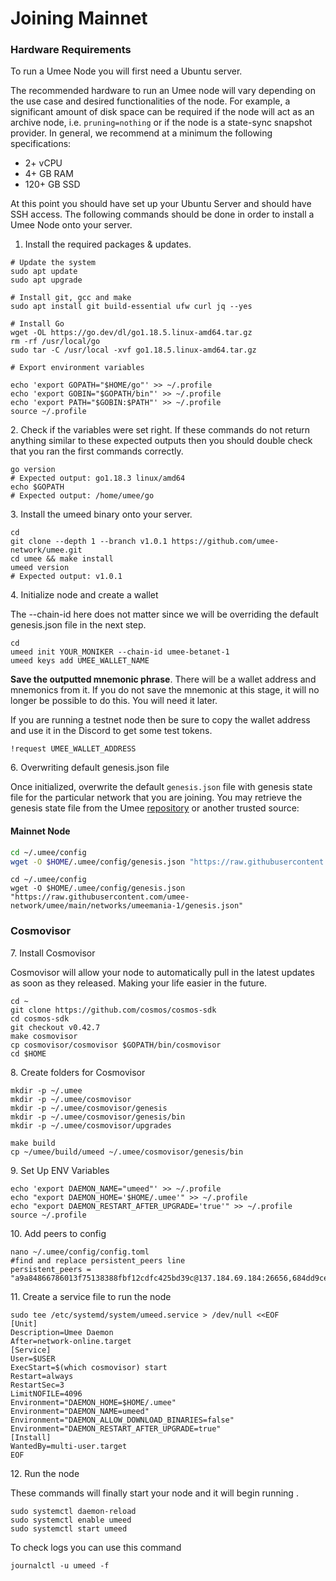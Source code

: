 # Joining Mainnet

### Hardware Requirements

To run a Umee Node you will first need a Ubuntu server.&#x20;

The recommended hardware to run an Umee node will vary depending on the use case and desired functionalities of the node. For example, a significant amount of disk space can be required if the node will act as an archive node, i.e. `pruning=nothing` or if the node is a state-sync snapshot provider. In general, we recommend at a minimum the following specifications:

- 2+ vCPU
- 4+ GB RAM
- 120+ GB SSD

At this point you should have set up your Ubuntu Server and should have SSH access. The following commands should be done in order to install a Umee Node onto your server.&#x20;

1. Install the required packages & updates.&#x20;

```
# Update the system
sudo apt update
sudo apt upgrade

# Install git, gcc and make
sudo apt install git build-essential ufw curl jq --yes

# Install Go
wget -OL https://go.dev/dl/go1.18.5.linux-amd64.tar.gz
rm -rf /usr/local/go
sudo tar -C /usr/local -xvf go1.18.5.linux-amd64.tar.gz

# Export environment variables

echo 'export GOPATH="$HOME/go"' >> ~/.profile
echo 'export GOBIN="$GOPATH/bin"' >> ~/.profile
echo 'export PATH="$GOBIN:$PATH"' >> ~/.profile
source ~/.profile
```

2\. Check if the variables were set right. If these commands do not return anything similar to these expected outputs then you should double check that you ran the first commands correctly.&#x20;

```
go version
# Expected output: go1.18.3 linux/amd64
echo $GOPATH
# Expected output: /home/umee/go
```

3\. Install the umeed binary onto your server.&#x20;

```
cd
git clone --depth 1 --branch v1.0.1 https://github.com/umee-network/umee.git
cd umee && make install
umeed version
# Expected output: v1.0.1
```

4\. Initialize node and create a wallet

The --chain-id here does not matter since we will be overriding the default genesis.json file in the next step.&#x20;

```
cd
umeed init YOUR_MONIKER --chain-id umee-betanet-1
umeed keys add UMEE_WALLET_NAME
```

**Save the outputted mnemonic phrase**. There will be a wallet address and mnemonics from it. If you do not save the mnemonic at this stage, it will no longer be possible to do this. You will need it later.&#x20;

If you are running a testnet node then be sure to copy the wallet address and use it in the Discord to get some test tokens.&#x20;

```
!request UMEE_WALLET_ADDRESS
```

6\. Overwriting default genesis.json file

Once initialized, overwrite the default `genesis.json` file with genesis state file for the particular network that you are joining. You may retrieve the genesis state file from the Umee [repository](https://github.com/umee-network/umee) or another trusted source:

#### Mainnet Node&#x20;

```bash
cd ~/.umee/config
wget -O $HOME/.umee/config/genesis.json "https://raw.githubusercontent.com/umee-network/umee/main/networks/umee-1/genesis.json"UmeeMania Node
```

```
cd ~/.umee/config
wget -O $HOME/.umee/config/genesis.json "https://raw.githubusercontent.com/umee-network/umee/main/networks/umeemania-1/genesis.json"
```

### Cosmovisor&#x20;

7\. Install Cosmovisor&#x20;

Cosmovisor will allow your node to automatically pull in the latest updates as soon as they released. Making your life easier in the future.&#x20;

```
cd ~
git clone https://github.com/cosmos/cosmos-sdk
cd cosmos-sdk
git checkout v0.42.7
make cosmovisor
cp cosmovisor/cosmovisor $GOPATH/bin/cosmovisor
cd $HOME
```

8\. Create folders for Cosmovisor

```
mkdir -p ~/.umee
mkdir -p ~/.umee/cosmovisor
mkdir -p ~/.umee/cosmovisor/genesis
mkdir -p ~/.umee/cosmovisor/genesis/bin
mkdir -p ~/.umee/cosmovisor/upgrades

make build
cp ~/umee/build/umeed ~/.umee/cosmovisor/genesis/bin

```

9\. Set Up ENV Variables&#x20;

```
echo 'export DAEMON_NAME="umeed"' >> ~/.profile
echo "export DAEMON_HOME='$HOME/.umee'" >> ~/.profile
echo "export DAEMON_RESTART_AFTER_UPGRADE='true'" >> ~/.profile
source ~/.profile
```

10\. Add peers to config&#x20;

```
nano ~/.umee/config/config.toml
#find and replace persistent_peers line
persistent_peers = "a9a84866786013f75138388fbf12cdfc425bd39c@137.184.69.184:26656,684dd9ce7746041d0453322808cc5b238861e386@137.184.65.210:26656,c4c425c66d2941ce4d5d98185aa90d2330de5efd@143.244.166.155:26656,eb42bdbd821fad7bd0048a741237625b4d954d18@143.244.165.138:26656,4e9f928cbbb2b0fede72e83f9489f922d7b6dc0b@135.181.47.127:26656,4e37887e1b9799b1eb479334eb3d0d2c458dc038@194.163.172.168:26656,bf38d9a0dbebb80e855c9d67c9a6cd9741913058@188.34.157.243:26656,b634e9a9661a0b101689e9cef3ffe16ab6669d5a@188.34.182.94:26656,aa52369e41030c927269cd5fbf575faa9373d249@51.77.34.110:26656,cd12da436528731dea70319d32927e5aa9319be5@65.21.55.103:26656"

```

11\. Create a service file to run the node

```
sudo tee /etc/systemd/system/umeed.service > /dev/null <<EOF
[Unit]
Description=Umee Daemon
After=network-online.target
[Service]
User=$USER
ExecStart=$(which cosmovisor) start
Restart=always
RestartSec=3
LimitNOFILE=4096
Environment="DAEMON_HOME=$HOME/.umee"
Environment="DAEMON_NAME=umeed"
Environment="DAEMON_ALLOW_DOWNLOAD_BINARIES=false"
Environment="DAEMON_RESTART_AFTER_UPGRADE=true"
[Install]
WantedBy=multi-user.target
EOF
```

12\. Run the node

These commands will finally start your node and it will begin running .&#x20;

```
sudo systemctl daemon-reload
sudo systemctl enable umeed
sudo systemctl start umeed
```

To check logs you can use this command

```
journalctl -u umeed -f
```
